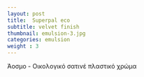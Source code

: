 ```yaml
---
layout: post
title:  Superpal eco
subtitle: velvet finish
thumbnail: emulsion-3.jpg 
categories: emulsion
weight : 3
---
```


Άοσμο - Οικολογικό σατινέ πλαστικό χρώμα